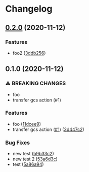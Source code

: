 # Changelog

## [0.2.0](https://www.github.com/bharathkkb/upload-cloud-storage/compare/v0.1.0...v0.2.0) (2020-11-12)


### Features

* foo2 ([3ddb256](https://www.github.com/bharathkkb/upload-cloud-storage/commit/3ddb25653710ffaa7f2dbfe2156597c8d862b553))

## 0.1.0 (2020-11-12)


### ⚠ BREAKING CHANGES

* foo
* transfer gcs action (#1)

### Features

* foo ([11dcee9](https://www.github.com/bharathkkb/upload-cloud-storage/commit/11dcee9f48f918015bef54345f2e48c79ec46d05))
* transfer gcs action ([#1](https://www.github.com/bharathkkb/upload-cloud-storage/issues/1)) ([3d447c2](https://www.github.com/bharathkkb/upload-cloud-storage/commit/3d447c22006c4a60e679e1e4bd435062c5c7a995))


### Bug Fixes

* new test ([b9b33c2](https://www.github.com/bharathkkb/upload-cloud-storage/commit/b9b33c2aaf47fa74c6c51ce4325cc02f87ef09f9))
* new test 2 ([53a6d3c](https://www.github.com/bharathkkb/upload-cloud-storage/commit/53a6d3cd6d40cc8d02d0c321430aafe093dd8af1))
* test ([5a86a94](https://www.github.com/bharathkkb/upload-cloud-storage/commit/5a86a94e7e93a32b54c73b8dc444c3b063c2b62f))
